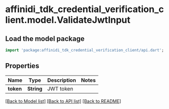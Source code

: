 # affinidi_tdk_credential_verification_client.model.ValidateJwtInput

## Load the model package

```dart
import 'package:affinidi_tdk_credential_verification_client/api.dart';
```

## Properties

| Name      | Type       | Description | Notes |
| --------- | ---------- | ----------- | ----- |
| **token** | **String** | JWT token   |

[[Back to Model list]](../README.md#documentation-for-models) [[Back to API list]](../README.md#documentation-for-api-endpoints) [[Back to README]](../README.md)
